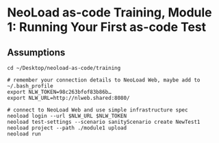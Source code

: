 # NeoLoad as-code Training, Module 1: Running Your First as-code Test

## Assumptions
```
cd ~/Desktop/neoload-as-code/training

# remember your connection details to NeoLoad Web, maybe add to ~/.bash_profile
export NLW_TOKEN=98c263bfof83b86b…
export NLW_URL=http://nlweb.shared:8080/

# connect to NeoLoad Web and use simple infrastructure spec
neoload login --url $NLW_URL $NLW_TOKEN
neoload test-settings --scenario sanityScenario create NewTest1
neoload project --path ./module1 upload
neoload run
```
